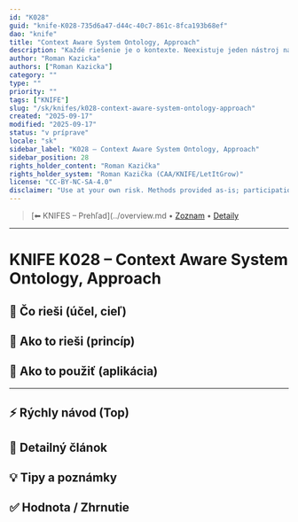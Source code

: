 ```yaml
---
id: "K028"
guid: "knife-K028-735d6a47-d44c-40c7-861c-8fca193b68ef"
dao: "knife"
title: "Context Aware System Ontology, Approach"
description: "Každé riešenie je o kontexte. Neexistuje jeden nástroj na vštky problémy. Toto zasahuje do filozofie."
author: "Roman Kazicka"
authors: ["Roman Kazicka"]
category: ""
type: ""
priority: ""
tags: ["KNIFE"]
slug: "/sk/knifes/k028-context-aware-system-ontology-approach"
created: "2025-09-17"
modified: "2025-09-17"
status: "v príprave"
locale: "sk"
sidebar_label: "K028 – Context Aware System Ontology, Approach"
sidebar_position: 28
rights_holder_content: "Roman Kazička"
rights_holder_system: "Roman Kazička (CAA/KNIFE/LetItGrow)"
license: "CC-BY-NC-SA-4.0"
disclaimer: "Use at your own risk. Methods provided as-is; participation is voluntary and context-aware."
---
```

<!-- body:start -->

<!-- nav:knifes -->
> [⬅ KNIFES – Prehľad](../overview.md • [Zoznam](../KNIFE_Overview_List.md) • [Detaily](../KNIFE_Overview_Details.md)
---
# KNIFE K028 – Context Aware System Ontology, Approach

## 🎯 Čo rieši (účel, cieľ)

## 🧩 Ako to rieši (princíp)

## 🧪 Ako to použiť (aplikácia)

---

## ⚡ Rýchly návod (Top)

## 📜 Detailný článok

## 💡 Tipy a poznámky

## ✅ Hodnota / Zhrnutie
